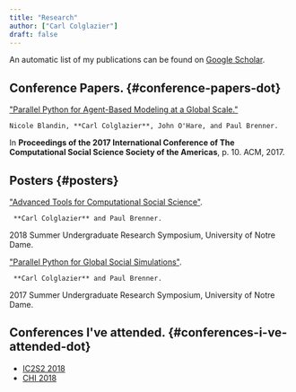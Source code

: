 ```yaml
---
title: "Research"
author: ["Carl Colglazier"]
draft: false
---
```


An automatic list of my publications can be found on [Google
Scholar][gscholar].


## Conference Papers. {#conference-papers-dot}

["Parallel Python for Agent-Based Modeling at a Global
Scale."](<https://dl.acm.org/citation.cfm?id=3145588>)

```text
Nicole Blandin, **Carl Colglazier**, John O'Hare, and Paul Brenner.
```

In **Proceedings of the 2017 International Conference of The
Computational Social Science Society of the Americas**,
p. 10. ACM, 2017.


## Posters {#posters}

["Advanced Tools for Computational Social Science"][css2018-poster].

```text
 **Carl Colglazier** and Paul Brenner.
```

2018 Summer Undergraduate Research Symposium, University of Notre
Dame.

["Parallel Python for Global Social Simulations"][css2017-poster].

```text
 **Carl Colglazier** and Paul Brenner.
```

2017 Summer Undergraduate Research Symposium, University of Notre
Dame.


## Conferences I've attended. {#conferences-i-ve-attended-dot}

-   [IC2S2 2018][ic2s22018]
-   [CHI 2018][chi2018]

[gscholar]:
<https://scholar.google.com/citations?hl=en&user=18JgozoAAAAJ&view%5Fop=list%5Fworks&sortby=pubdate>
"Carl Colglazier - Google Scholar Citations"

[css2017-poster]:
![](https://crc.nd.edu/images/docs/reu/2017/posters/Final-Final-Poster---Carl-Colglazier.png)
"Parallel Python for Global Social Simulations"

[css2018-poster]:
![](https://crc.nd.edu/images/docs/reu/2018/posters/Poster---Carl-Colglazier.png)
"Advanced Tools for Computational Social Science"

[chi2018]: <https://chi2018.acm.org/> "CHI 2018 &#8211; Engage with CHI
&#8211; Montréal, Canada • April 21-26"

[ic2s22018]:
<https://www.kellogg.northwestern.edu/news-events/conference/ic2s2/2018.aspx>
"2018 International Conference on Computational Social Science"